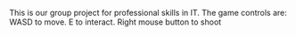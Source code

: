 This is our group project for professional skills in IT.
The game controls are: WASD to move. E to interact. Right mouse button to shoot
